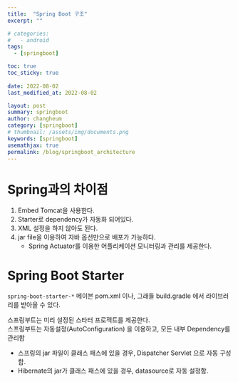 ```yaml
---
title:  "Spring Boot 구조"
excerpt: ""

# categories:
#   - android
tags:
  - [springboot]

toc: true
toc_sticky: true
 
date: 2022-08-02
last_modified_at: 2022-08-02

layout: post
summary: springboot
author: changheum
category: [springboot]
# thumbnail: /assets/img/documents.png
keywords: [springboot]
usemathjax: true
permalink: /blog/springboot_architecture
---
```



  
# Spring과의 차이점  
1. Embed Tomcat을 사용한다.  
2. Starter로 dependency가 자동화 되어있다.   
3. XML 설정을 하지 않아도 된다.  
4. jar file을 이용하여 자바 옵션만으로 배포가 가능하다.  
   - Spring Actuator를 이용한 어플리케이션 모니터링과 관리를 제공한다.  
  
# Spring Boot Starter  
`spring-boot-starter-*`
메이븐 pom.xml 이나, 그래들 build.gradle 에서 라이브러리를 받아올 수 있다.  

스프링부트는 미리 설정된 스타터 프로젝트를 제공한다.  
스프링부트는 자동설정(AutoConfiguration) 을 이용하고, 모든 내부 Dependency를 관리함  
- 스프링의 jar 파일이 클래스 패스에 있을 경우, Dispatcher Servlet 으로 자동 구성함.   
- Hibernate의 jar가  클래스 패스에 있을 경우, datasource로 자동 설정함.  
  
